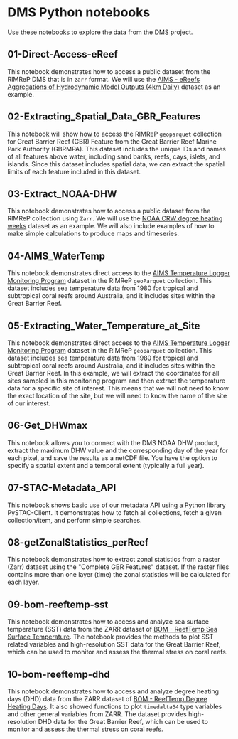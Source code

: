 # DMS Python notebooks

Use these notebooks to explore the data from the DMS project.

## 01-Direct-Access-eReef  
This notebook demonstrates how to access a public dataset from the RIMReP DMS that is in `zarr` format. We will use the [AIMS - eReefs Aggregations of Hydrodynamic Model Outputs (4km Daily)](https://thredds.ereefs.aims.gov.au/thredds/resources/docs/gbr4.html) dataset as an example.  

## 02-Extracting_Spatial_Data_GBR_Features  
This notebook will show how to access the RIMReP `geoparquet` collection for Great Barrier Reef (GBR) Feature from the Great Barrier Reef Marine Park Authority (GBRMPA). This dataset includes the unique IDs and names of all features above water, including sand banks, reefs, cays, islets, and islands. Since this dataset includes spatial data, we can extract the spatial limits of each feature included in this dataset.  

## 03-Extract_NOAA-DHW  
This notebook demonstrates how to access a public dataset from the RIMReP collection using `Zarr`. We will use the [NOAA CRW degree heating weeks](https://www.coris.noaa.gov/search/catalog/search/resource/details.page?uuid=%7BF77EF0B8-C12F-463F-B66A-CC922E50A39D%7D) dataset as an example. We will also include examples of how to make simple calculations to produce maps and timeseries.  

## 04-AIMS_WaterTemp  
This notebook demonstrates direct access to the [AIMS Temperature Logger Monitoring Program](https://apps.aims.gov.au/metadata/view/4a12a8c0-c573-11dc-b99b-00008a07204e) dataset in the RIMReP `geoParquet` collection. This dataset includes sea temperature data from 1980 for tropical and subtropical coral reefs around Australia, and it includes sites within the Great Barrier Reef.   

## 05-Extracting_Water_Temperature_at_Site  
This notebook demonstrates direct access to the [AIMS Temperature Logger Monitoring Program](https://apps.aims.gov.au/metadata/view/4a12a8c0-c573-11dc-b99b-00008a07204e) dataset in the RIMReP `geoparquet` collection. This dataset includes sea temperature data from 1980 for tropical and subtropical coral reefs around Australia, and it includes sites within the Great Barrier Reef. In this example, we will extract the coordinates for all sites sampled in this monitoring program and then extract the temperature data for a specific site of interest. This means that we will not need to know the exact location of the site, but we will need to know the name of the site of our interest.  

## 06-Get_DHWmax
This notebook allows you to connect with the DMS NOAA DHW product, extract the maximum DHW value and the corresponding day of the year for each pixel, and save the results as a netCDF file. You have the option to specify a spatial extent and a temporal extent (typically a full year).  

## 07-STAC-Metadata_API
This notebook shows basic use of our metadata API using a Python library PySTAC-Client. It demonstrates how to fetch all collections, fetch a given collection/item, and perform simple searches.  

## 08-getZonalStatistics_perReef  
This notebook demonstrates how to extract zonal statistics from a raster (Zarr) dataset using the "Complete GBR Features" dataset. If the raster files contains more than one layer (time) the zonal statistics will be calculated for each layer.

## 09-bom-reeftemp-sst
This notebook demonstrates how to access and analyze sea surface temperature (SST) data from the ZARR dataset of [BOM - ReefTemp Sea Surface Temperature](https://stac.reefdata.io/browser/collections/bom-reeftemp/items/bom-reeftemp-sst). The notebook provides the methods to plot SST related variables and high-resolution SST data for the Great Barrier Reef, which can be used to monitor and assess the thermal stress on coral reefs.

## 10-bom-reeftemp-dhd
This notebook demonstrates how to access and analyze degree heating days (DHD) data from the ZARR dataset of [BOM - ReefTemp Degree Heating Days](https://stac.reefdata.io/browser/collections/bom-reeftemp/items/bom-reeftemp-dhd). It also showed functions to plot `timedalta64` type variables and other general variables from ZARR. The dataset provides high-resolution DHD data for the Great Barrier Reef, which can be used to monitor and assess the thermal stress on coral reefs.